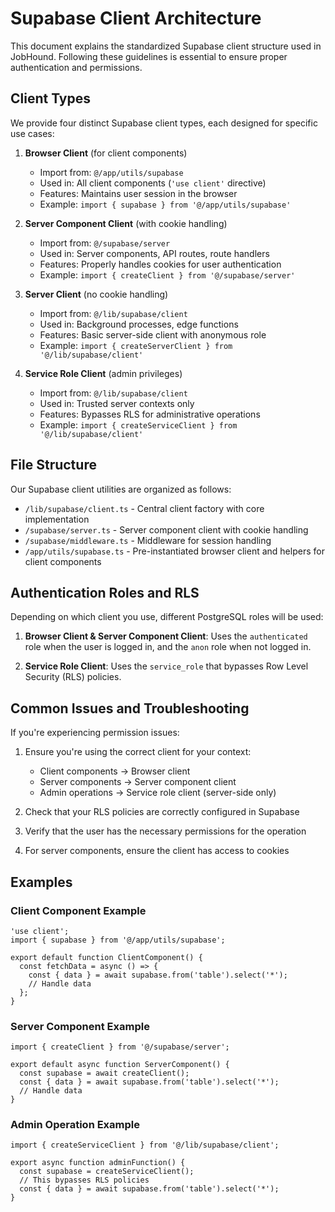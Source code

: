 # Supabase Client Architecture

This document explains the standardized Supabase client structure used in JobHound. Following these guidelines is essential to ensure proper authentication and permissions.

## Client Types

We provide four distinct Supabase client types, each designed for specific use cases:

1. **Browser Client** (for client components)
   - Import from: `@/app/utils/supabase`
   - Used in: All client components (`'use client'` directive)
   - Features: Maintains user session in the browser
   - Example: `import { supabase } from '@/app/utils/supabase'`

2. **Server Component Client** (with cookie handling)
   - Import from: `@/supabase/server`
   - Used in: Server components, API routes, route handlers
   - Features: Properly handles cookies for user authentication
   - Example: `import { createClient } from '@/supabase/server'`

3. **Server Client** (no cookie handling)
   - Import from: `@/lib/supabase/client`
   - Used in: Background processes, edge functions
   - Features: Basic server-side client with anonymous role
   - Example: `import { createServerClient } from '@/lib/supabase/client'`

4. **Service Role Client** (admin privileges)
   - Import from: `@/lib/supabase/client`
   - Used in: Trusted server contexts only
   - Features: Bypasses RLS for administrative operations
   - Example: `import { createServiceClient } from '@/lib/supabase/client'`

## File Structure

Our Supabase client utilities are organized as follows:

- `/lib/supabase/client.ts` - Central client factory with core implementation
- `/supabase/server.ts` - Server component client with cookie handling
- `/supabase/middleware.ts` - Middleware for session handling
- `/app/utils/supabase.ts` - Pre-instantiated browser client and helpers for client components

## Authentication Roles and RLS

Depending on which client you use, different PostgreSQL roles will be used:

1. **Browser Client & Server Component Client**: Uses the `authenticated` role when the user is logged in, and the `anon` role when not logged in.

2. **Service Role Client**: Uses the `service_role` that bypasses Row Level Security (RLS) policies.

## Common Issues and Troubleshooting

If you're experiencing permission issues:

1. Ensure you're using the correct client for your context:
   - Client components → Browser client
   - Server components → Server component client
   - Admin operations → Service role client (server-side only)

2. Check that your RLS policies are correctly configured in Supabase

3. Verify that the user has the necessary permissions for the operation

4. For server components, ensure the client has access to cookies

## Examples

### Client Component Example
```tsx
'use client';
import { supabase } from '@/app/utils/supabase';

export default function ClientComponent() {
  const fetchData = async () => {
    const { data } = await supabase.from('table').select('*');
    // Handle data
  };
}
```

### Server Component Example
```tsx
import { createClient } from '@/supabase/server';

export default async function ServerComponent() {
  const supabase = await createClient();
  const { data } = await supabase.from('table').select('*');
  // Handle data
}
```

### Admin Operation Example
```tsx
import { createServiceClient } from '@/lib/supabase/client';

export async function adminFunction() {
  const supabase = createServiceClient();
  // This bypasses RLS policies
  const { data } = await supabase.from('table').select('*');
}
``` 